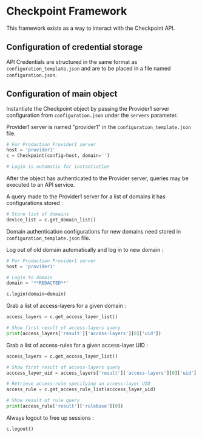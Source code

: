 # Checkpoint Framework

This framework exists as a way to interact with the Checkpoint API.


## Configuration of credential storage

API Credentials are structured in the same format as `configuration_template.json` and are to be placed in a file named `configuration.json`.

## Configuration of main object

Instantiate the Checkpoint object by passing the Provider1 server configuration from `configuration.json` under the `servers` parameter.

Provider1 server is named "provider1" in the `configuration_template.json` file.
```python
# For Production Provider1 server
host = 'provider1'
c = Checkpoint(config=host, domain='')

# Login is automatic for instantiation
```

After the object has authenticated to the Provider server, queries may be executed to an API service.

A query made to the Provider1 server for a list of domains it has configurations stored :
```python
# Store list of domains
device_list = c.get_domain_list()
```

Domain authentication configurations for new domains need stored in `configuration_template.json` file.

Log out of old domain automatically and log in to new domain : 
```python
# For Production Provider1 server
host = 'provider1'

# Login to domain
domain = '**REDACTED**'

c.login(domain=domain)
```

Grab a list of access-layers for a given domain :
```python
access_layers = c.get_access_layer_list()

# Show first result of access-layers query
print(access_layers['result']['access-layers'][0]['uid'])
```

Grab a list of access-rules for a given access-layer UID :
```python
access_layers = c.get_access_layer_list()

# Show first result of access-layers query
acccess_layer_uid = access_layers['result']['access-layers'][0]['uid']

# Retrieve access-rule specifying an access-layer UID
access_rule = c.get_access_rule_list(acccess_layer_uid)

# Show result of rule query
print(access_rule['result']['rulebase'][0])
```

Always logout to free up sessions :
```python
c.logout()
```
